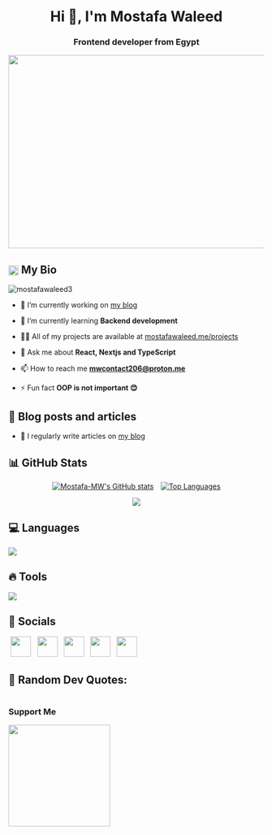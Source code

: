 <h1 align="center">Hi 👋, I'm Mostafa Waleed</h1>
<h3 align="center">Frontend developer from Egypt</h3>

<img src="https://www.notion.so/image/https%3A%2F%2Fmedia.giphy.com%2Fmedia%2FNKEt9elQ5cR68%2Fgiphy.gif?table=block&id=8040157e-b61b-416f-9cfd-9838a230cd16&spaceId=dcad0fcd-8107-4abc-96f3-a3773aad8ad8&userId=97a6ed62-86f5-4502-9a5a-b14185b7c554&cache=v2"  width="2000" height="380">

## <img class="emoji" title=":bowtie:" alt=":bowtie:" src="https://github.githubassets.com/images/icons/emoji/bowtie.png" height="20" width="20" align="absmiddle"> My Bio

 <p align="left"> <img src="https://komarev.com/ghpvc/?username=mostafawaleed3&label=Profile%20views&color=0e75b6&style=flat" alt="mostafawaleed3" /> </p>
 
- 🔭 I’m currently working on [my blog](https://mostafawaleed.me/blog)

- 🌱 I’m currently learning **Backend development**

- 👨‍💻 All of my projects are available at [mostafawaleed.me/projects](https://mostafawaleed.me/projects)

- 💬 Ask me about **React, Nextjs and TypeScript**

- 📫 How to reach me **mwcontact206@proton.me**

- ⚡ Fun fact **OOP is not important 😊**

## 💌 Blog posts and articles

- 📝 I regularly write articles on [my blog](https://mostafawaleed.me/blog)

## 📊 GitHub Stats

<p align="left" style="display: flex; justify-content:center; align-item: center; gap: 1em;">
<a href="http://www.github.com/Mostafa-MW" ><img src="https://github-readme-stats.vercel.app/api?username=Mostafa-MW&show_icons=true&hide=&count_private=true&title_color=ec4899&text_color=ffffff&icon_color=ec4899&bg_color=1c1917&hide_border=true&show_icons=true" alt="Mostafa-MW's GitHub stats" /></a>
<a href="https://github.com/Mostafa-MW" align="left"><img src="https://github-readme-stats.vercel.app/api/top-langs/?username=Mostafa-MW&langs_count=9&title_color=ec4899&text_color=ffffff&icon_color=ec4899&bg_color=1c1917&hide_border=true&locale=en&layout=compact&custom_title=Top%20%Languages" alt="Top Languages" /></a>
</p>

<div style="display: flex;">
<a href="http://www.github.com/Mostafa-MW" style="margin-inline:auto;"><img src="https://github-readme-streak-stats.herokuapp.com/?user=Mostafa-MW&stroke=ffffff&background=1c1917&ring=ec4899&fire=ec4899&currStreakNum=ffffff&currStreakLabel=ec4899&sideNums=ffffff&sideLabels=ffffff&dates=ffffff&hide_border=true" /></a>
</div>

## 💻 Languages

<img src="https://skillicons.dev/icons?i=html,css,js,ts,react,nextjs,redux,nodejs,bootstrap,tailwind,webpack,jest,pug,styledcomponents,materialui,sass,regex,powershell,md" style="max-width: 100%;">

## 🔥 Tools

<img src="https://skillicons.dev/icons?i=figma,vscode,codepen,cloudflare,wordpress,git,github,vercel,stackoverflow" style="max-width: 100%;">

## 🎈 Socials

<p align="left">
<a style="margin-inline: .3em" href="https://www.codepen.io/mostafawaleed3" target="_blank" rel="noreferrer"><img src="https://skillicons.dev/icons?i=codepen" width="40" height="40" /></a>
<a style="margin-inline: .3em" href="https://github.com/mostafawaleed3" target="_blank" rel="noreferrer"><img src="https://skillicons.dev/icons?i=github" width="40" height="40" /></a>
<a style="margin-inline: .3em" href="https://www.linkedin.com/in/mostafa-waleed-b06034217/" target="_blank" rel="noreferrer"><img src="https://skillicons.dev/icons?i=linkedin" width="40" height="40" /></a>
<a style="margin-inline: .3em" href="https://twitter.com/MostafaAmr206" target="_blank" rel="noreferrer"><img src="https://skillicons.dev/icons?i=twitter" width="40" height="40" /></a>
<a style="margin-inline: .3em" href="https://mostafawaleed.me/feed.xml" target="_blank" rel="noreferrer"><img src="https://raw.githubusercontent.com/danielcranney/readme-generator/main/public/icons/socials/rss.svg" width="40" height="40" /></a> 
</p>

## 💠 Random Dev Quotes:

<p style="display: flex">
<a style="margin-inline: auto" target="_blank" rel="noopener noreferrer nofollow" href="https://camo.githubusercontent.com/bbe13f3004e2eb0964f3957b6581b5d01acbac30e25bf6c52cc5ebe7a80d4170/68747470733a2f2f71756f7465732d6769746875622d726561646d652e76657263656c2e6170702f6170693f747970653d686f72697a6f6e74616c267468656d653d746f6b796f6e69676874"><img src="https://camo.githubusercontent.com/bbe13f3004e2eb0964f3957b6581b5d01acbac30e25bf6c52cc5ebe7a80d4170/68747470733a2f2f71756f7465732d6769746875622d726561646d652e76657263656c2e6170702f6170693f747970653d686f72697a6f6e74616c267468656d653d746f6b796f6e69676874" alt="" data-canonical-src="https://quotes-github-readme.vercel.app/api?type=horizontal&amp;theme=tokyonight" style="max-width: 100%;"></a>
</p>

### Support Me

<a href="https://www.buymeacoffee.com/mostafawaleed"><img src="https://cdn.buymeacoffee.com/buttons/v2/default-yellow.png" width="200" />
</a>
